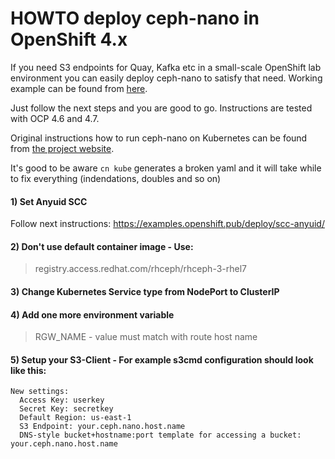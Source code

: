 # HOWTO deploy ceph-nano in OpenShift 4.x
If you need S3 endpoints for Quay, Kafka etc in a small-scale OpenShift lab environment you can easily deploy ceph-nano to satisfy that need. Working example can be found from [here](https://github.com/suulperi/ceph-nano/blob/main/deploy_ceph-nano.yml).

Just follow the next steps and you are good to go. Instructions are tested with OCP 4.6 and 4.7.

Original instructions how to run ceph-nano on Kubernetes can be found from [the project website](https://github.com/ceph/cn).

It's good to be aware `cn kube` generates a broken yaml and it will take while to fix everything (indendations, doubles and so on)

#### 1) Set Anyuid SCC 
Follow next instructions: https://examples.openshift.pub/deploy/scc-anyuid/ 

#### 2) Don't use default container image - Use: 
> registry.access.redhat.com/rhceph/rhceph-3-rhel7

#### 3) Change Kubernetes Service type from NodePort to ClusterIP

#### 4) Add one more environment variable
> RGW_NAME - value must match with route host name

#### 5) Setup your S3-Client - For example s3cmd configuration should look like this:
```
New settings:
  Access Key: userkey
  Secret Key: secretkey
  Default Region: us-east-1
  S3 Endpoint: your.ceph.nano.host.name
  DNS-style bucket+hostname:port template for accessing a bucket: your.ceph.nano.host.name
```
